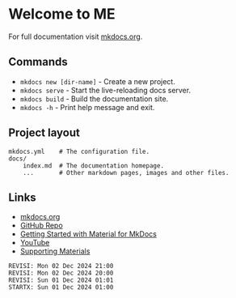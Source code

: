 # Welcome to ME

For full documentation visit [mkdocs.org](https://www.mkdocs.org).

## Commands

* `mkdocs new [dir-name]` - Create a new project.
* `mkdocs serve` - Start the live-reloading docs server.
* `mkdocs build` - Build the documentation site.
* `mkdocs -h` - Print help message and exit.

## Project layout

    mkdocs.yml    # The configuration file.
    docs/
        index.md  # The documentation homepage.
        ...       # Other markdown pages, images and other files.

## Links

* [mkdocs.org](https://www.mkdocs.org)
* [GitHub Repo](https://github.com/vrtass/tester)
* [Getting Started with Material for MkDocs](https://jameswillett.dev/getting-started-with-material-for-mkdocs/)
* [YouTube](https://youtu.be/xlABhbnNrfI)
* [Supporting Materials](https://github.com/james-willett/material-mkdocs-youtube-2024)

```
REVISI: Mon 02 Dec 2024 21:00
REVISI: Mon 02 Dec 2024 20:00
REVISI: Sun 01 Dec 2024 01:01
STARTX: Sun 01 Dec 2024 01:00
```
